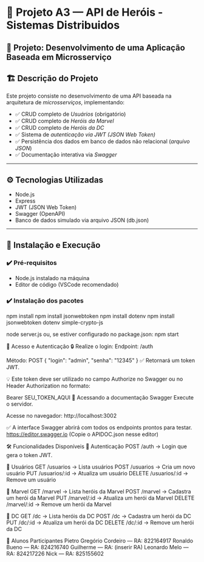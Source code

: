 # 🚀 Projeto A3 — API de Heróis - Sistemas Distribuidos

## 🎯 Projeto: Desenvolvimento de uma Aplicação Baseada em Microsserviço

## 🏗️ Descrição do Projeto

Este projeto consiste no desenvolvimento de uma API baseada na arquitetura de *microsserviços*, implementando:

- ✅ CRUD completo de *Usuários* (obrigatório)
- ✅ CRUD completo de *Heróis da Marvel*
- ✅ CRUD completo de *Heróis da DC*
- ✅ Sistema de *autenticação via JWT (JSON Web Token)*
- ✅ Persistência dos dados em banco de dados não relacional (*arquivo JSON*)
- ✅ Documentação interativa via *Swagger*

---

## ⚙️ Tecnologias Utilizadas

- Node.js
- Express
- JWT (JSON Web Token)
- Swagger (OpenAPI)
- Banco de dados simulado via arquivo JSON (db.json)

---

## 📜 Instalação e Execução

### ✔️ Pré-requisitos

- Node.js instalado na máquina
- Editor de código (VSCode recomendado)

### ✔️ Instalação dos pacotes

npm install
npm install jsonwebtoken
npm install dotenv
npm install jsonwebtoken dotenv simple-crypto-js

node server.js
ou, se estiver configurado no package.json:
npm start

🔑 Acesso e Autenticação
🔒 Realize o login:
Endpoint: /auth

Método: POST
{
  "login": "admin",
  "senha": "12345"
}
✅ Retornará um token JWT.

💡 Este token deve ser utilizado no campo Authorize no Swagger ou no Header Authorization no formato:

Bearer SEU_TOKEN_AQUI
📑 Acessando a documentação Swagger
Execute o servidor.

Acesse no navegador:
http://localhost:3002

✅ A interface Swagger abrirá com todos os endpoints prontos para testar.
https://editor.swagger.io (Copie o APIDOC.json nesse editor)

🛠️ Funcionalidades Disponíveis
🔐 Autenticação
POST /auth → Login que gera o token JWT.

👥 Usuários
GET /usuarios → Lista usuários
POST /usuarios → Cria um novo usuário
PUT /usuarios/:id → Atualiza um usuário
DELETE /usuarios/:id → Remove um usuário

🦸 Marvel
GET /marvel → Lista heróis da Marvel
POST /marvel → Cadastra um herói da Marvel
PUT /marvel/:id → Atualiza um herói da Marvel
DELETE /marvel/:id → Remove um herói da Marvel

🦸 DC
GET /dc → Lista heróis da DC
POST /dc → Cadastra um herói da DC
PUT /dc/:id → Atualiza um herói da DC
DELETE /dc/:id → Remove um herói da DC

👥 Alunos Participantes
Pietro Gregório Cordeiro — RA: 822164917
Ronaldo Bueno — RA: 824216740
Guilherme — RA: (inserir RA)
Leonardo Melo — RA: 824217226
Nick — RA: 825155602
